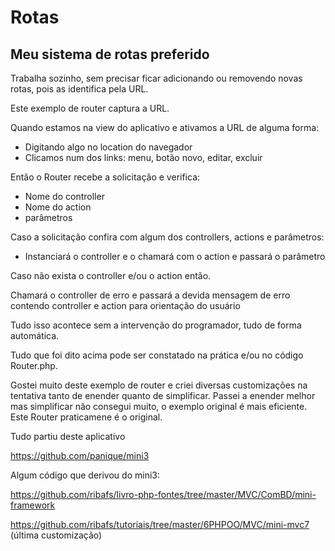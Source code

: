 # Rotas

## Meu sistema de rotas preferido

Trabalha sozinho, sem precisar ficar adicionando ou removendo novas rotas, pois as identifica pela URL.

Este exemplo de router captura a URL.

Quando estamos na view do aplicativo e ativamos a URL de alguma forma:
- Digitando algo no location do navegador
- Clicamos num dos links: menu, botão novo, editar, excluir

Então o Router recebe a solicitação e verifica:
- Nome do controller
- Nome do action
- parâmetros

Caso a solicitação confira com algum dos controllers, actions e parâmetros:
- Instanciará o controller e o chamará com o action e passará o parâmetro

Caso não exista o controller e/ou o action então.

Chamará o controller de erro e passará a devida mensagem de erro contendo controller e action para orientação do usuário

Tudo isso acontece sem a intervenção do programador, tudo de forma automática.

Tudo que foi dito acima pode ser constatado na prática e/ou no código Router.php.

Gostei muito deste exemplo de router e criei diversas customizações na tentativa tanto de enender quanto de simplificar.
Passei a enender melhor mas simplificar não consegui muito, o exemplo original é mais eficiente. Este Router praticamene é o original.

Tudo partiu deste aplicativo

https://github.com/panique/mini3

Algum código que derivou do mini3:

https://github.com/ribafs/livro-php-fontes/tree/master/MVC/ComBD/mini-framework

https://github.com/ribafs/tutoriais/tree/master/6PHPOO/MVC/mini-mvc7 (última customização)
